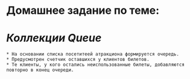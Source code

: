 # **Домашнее задание по теме:**
# *Коллекции Queue*

    * На основании списка посетитеей атракциона формируется очередь.
    * Предусмотрен счетчик оставшихся у клиентов билетов.
    * Те клиенты, у кого остались неиспользованные билеты, добавляются повторно в конец очереди.